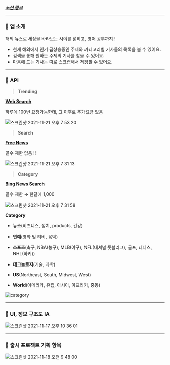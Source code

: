 
[***노션 링크***](https://www.notion.so/912caceec73d480982e656c018594c7d)

---

### 📌  앱 소개

해외 뉴스로 세상을 바라보는 시야를 넓히고, 영어 공부까지 !

- 현재 해외에서 인기 급상승중인 주제와 카테고리별 기사들의 목록을 볼 수 있어요.
- 검색을 통해 원하는 주제의 기사를 찾을 수 있어요.
- 마음에 드는 기사는 따로 스크랩해서 저장할 수 있어요.


---

### 📌  API

> **Trending**
> 

**[Web Search](https://rapidapi.com/contextualwebsearch/api/web-search/)**

하루에 100번 요청가능한데, 그 이후로 추가요금 있음

![스크린샷 2021-11-21 오후 7 53 20](https://user-images.githubusercontent.com/74236080/142763418-a9f07823-3166-4d7a-8a02-7e5a7666573e.png)


> **Search**
> 

**[Free News](https://rapidapi.com/newscatcher-api-newscatcher-api-default/api/free-news/)**

콜수 제한 없음 !!

![스크린샷 2021-11-21 오후 7 31 13](https://user-images.githubusercontent.com/74236080/142763434-0f4206e5-319c-43a8-a37a-4ffbdf191f2f.png)


> **Category**
> 

**[Bing News Search](https://rapidapi.com/microsoft-azure-org-microsoft-cognitive-services/api/bing-news-search1/)**

콜수 제한 → 한달에 1,000

![스크린샷 2021-11-21 오후 7 31 58](https://user-images.githubusercontent.com/74236080/142763456-5c96ab36-7d02-4567-8ece-6877f8e2c972.png)


**Category**

- **뉴스**(비즈니스, 정치, products, 건강)

- **연예**(영화 및 티비, 음악)

- **스포츠**(축구, NBA(농구), MLB(야구), NFL(내셔널 풋볼리그), 골프, 테니스, NHL(하키))

- **테크놀로지**(기술, 과학)

- **US**(Northeast, South, Midwest, West)

- **World**(아메리카, 유럽, 아시아, 아프리카, 중동)


![category](https://user-images.githubusercontent.com/93528918/142337141-98d5c096-cffb-4899-ba69-c7b89f53ea25.png)

---


### 📌  UI, 정보 구조도 IA

![스크린샷 2021-11-17 오후 10 36 01](https://user-images.githubusercontent.com/74236080/142210752-9215ef6d-5f28-4e21-aebd-cbfb2ea67482.png)


---

### 📌  출시 프로젝트 기획 항목



![스크린샷 2021-11-18 오전 9 48 00](https://user-images.githubusercontent.com/74236080/142325560-ea2979f7-4d1b-4abb-8bf7-37e2c9b16fa2.png)
